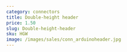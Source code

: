 ```yaml
---
category: connectors
title: Double-height header
price: 1.50
slug: Double-height-header
sku: HGW
image: /images/sales/conn_arduinoheader.jpg
---
```

